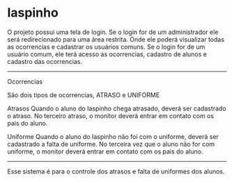# Iaspinho
O projeto possui uma tela de login. 
Se o login for de um administrador ele será redirecionado para uma área restrita. Onde ele poderá visualizar todas as ocorrencias e cadastrar os usuários comuns.
Se o login for de um usuário comum, ele terá acesso as ocorrencias, cadastro de alunos e cadastro das ocorrencias.
__________________________
Ocorrencias   

São dois tipos de ocorrencias, ATRASO e UNIFORME

Atrasos
Quando o aluno do Iaspinho chega atrasado, deverá ser cadastrado o atraso. No terceiro atraso, o monitor deverá entrar em contato com os pais do aluno.


Uniforme
Quando o aluno do Iaspinho não foi com o uniforme, deverá ser cadastrado a falta de uniforme. No terceira vez que o aluno não for com uniforme, o monitor deverá entrar em contato com os pais do aluno.


__________________________

Esse sistema é para o controle dos atrasos e falta de uniformes dos alunos.
